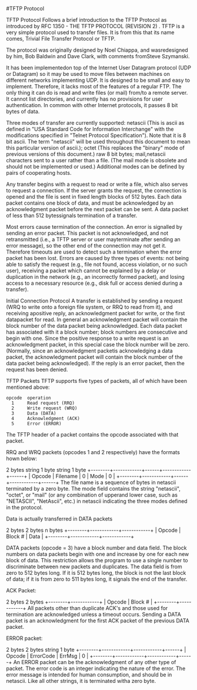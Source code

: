 #TFTP Protocol

TFTP Protocol
Follows a brief introduction to the TFTP Protocol as introduced by RFC 1350 - THE TFTP PROTOCOL (REVISION 2) . TFTP is a very simple protocol used to transfer files. It is from this that its name comes, Trivial File Transfer Protocol or TFTP.

The protocol was originally designed by Noel Chiappa, and wasredesigned by him, Bob Baldwin and Dave Clark, with comments fromSteve Szymanski.

It has been implementedon top of the Internet User Datagram protocol (UDP or Datagram) so it may be used to move files between machines on different networks implementing UDP. It is designed to be small and easy to implement. Therefore, it lacks most of the features of a regular FTP. The only thing it can do is read and write files (or mail) from/to a remote server. It cannot list directories, and currently has no provisions for user authentication. In common with other Internet protocols, it passes 8 bit bytes of data.

Three modes of transfer are currently supported: netascii (This is ascii as defined in "USA Standard Code for Information Interchange" with the modifications specified in "Telnet Protocol Specification"). Note that it is 8 bit ascii. The term "netascii" will be used throughout this document to mean this particular version of ascii.); octet (This replaces the "binary" mode of previous versions of this document.) raw 8 bit bytes; mail,netascii characters sent to a user rather than a file. (The mail mode is obsolete and should not be implemented or used.) Additional modes can be defined by pairs of cooperating hosts.

Any transfer begins with a request to read or write a file, which also serves to request a connection. If the server grants the request, the connection is opened and the file is sent in fixed length blocks of 512 bytes. Each data packet contains one block of data, and must be acknowledged by an acknowledgment packet before the next packet can be sent. A data packet of less than 512 bytessignals termination of a transfer.

Most errors cause termination of the connection. An error is signalled by sending an error packet. This packet is not acknowledged, and not retransmitted (i.e., a TFTP server or user mayterminate after sending an error message), so the other end of the connection may not get it. Therefore timeouts are used to detect such a termination when the error packet has been lost. Errors are caused by three types of events: not being able to satisfy the request (e.g., file not found, access violation, or no such user), receiving a packet which cannot be explained by a delay or duplication in the network (e.g., an incorrectly formed packet), and losing access to a necessary resource (e.g., disk full or access denied during a transfer).

Initial Connection Protocol
A transfer is established by sending a request (WRQ to write onto a foreign file system, or RRQ to read from it), and receiving apositive reply, an acknowledgment packet for write, or the first datapacket for read. In general an acknowledgment packet will contain the block number of the data packet being acknowledged. Each data packet has associated with it a block number; block numbers are consecutive and begin with one. Since the positive response to a write request is an acknowledgment packet, in this special case the block number will be zero. (Normally, since an acknowledgment packetis acknowledging a data packet, the acknowledgment packet will contain the block number of the data packet being acknowledged). If the reply is an error packet, then the request has been denied.

TFTP Packets
TFTP supports five types of packets, all of which have been mentioned above:

    opcode  operation
      1     Read request (RRQ)
      2     Write request (WRQ)
      3     Data (DATA)
      4     Acknowledgment (ACK)
      5     Error (ERROR)
The TFTP header of a packet contains the opcode associated with that packet.

RRQ and WRQ packets (opcodes 1 and 2 respectively) have the formats hown below:

 2 bytes    string     1 byte    string    1 byte
+--------+------------+------+------------+------+
| Opcode |  Filename  |   0  |    Mode    |   0  |
+--------+------------+------+------------+------+
The file name is a sequence of bytes in netascii terminated by a zero byte. The mode field contains the string "netascii", "octet", or "mail" (or any combination of upperand lower case, such as "NETASCII", "NetAscii", etc.) in netascii indicating the three modes defined in the protocol.

Data is actually transferred in DATA packets

 2 bytes     2 bytes      n bytes
+--------+------------+------------+
| Opcode |   Block #  |   Data     |
+--------+------------+------------+

DATA packets (opcode = 3) have a block number and data field. The block numbers on data packets begin with one and increase by one for each new block of data. This restriction allows the program to use a single number to discriminate between new packets and duplicates. The data field is from zero to 512 bytes long. If it is 512 bytes long, the block is not the last block of data; if it is from zero to 511 bytes long, it signals the end of the transfer.

ACK Packet:

 2 bytes    2 bytes
+--------+------------+
| Opcode |   Block #  |
+--------+------------+
All packets other than duplicate ACK's and those used for termination are acknowledged unless a timeout occurs. Sending a DATA packet is an acknowledgment for the first ACK packet of the previous DATA packet.

ERROR packet:

 2 bytes     2 bytes      string    1 byte
+--------+------------+------------+------+
| Opcode |  ErrorCode |   ErrMsg   |   0  |
+--------+------------+------------+------+
An ERROR packet can be the acknowledgment of any other type of packet. The error code is an integer indicating the nature of the error. The error message is intended for human consumption, and should be in netascii. Like all other strings, it is terminated witha zero byte.
